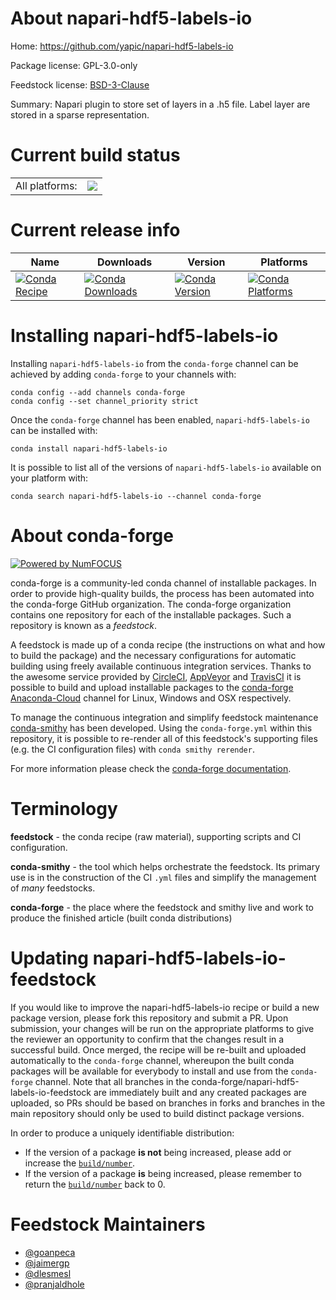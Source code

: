 About napari-hdf5-labels-io
===========================

Home: https://github.com/yapic/napari-hdf5-labels-io

Package license: GPL-3.0-only

Feedstock license: [BSD-3-Clause](https://github.com/conda-forge/napari-hdf5-labels-io-feedstock/blob/master/LICENSE.txt)

Summary: Napari plugin to store set of layers in a .h5 file. Label layer are stored in a sparse representation.

Current build status
====================


<table><tr><td>All platforms:</td>
    <td>
      <a href="https://dev.azure.com/conda-forge/feedstock-builds/_build/latest?definitionId=15523&branchName=master">
        <img src="https://dev.azure.com/conda-forge/feedstock-builds/_apis/build/status/napari-hdf5-labels-io-feedstock?branchName=master">
      </a>
    </td>
  </tr>
</table>

Current release info
====================

| Name | Downloads | Version | Platforms |
| --- | --- | --- | --- |
| [![Conda Recipe](https://img.shields.io/badge/recipe-napari--hdf5--labels--io-green.svg)](https://anaconda.org/conda-forge/napari-hdf5-labels-io) | [![Conda Downloads](https://img.shields.io/conda/dn/conda-forge/napari-hdf5-labels-io.svg)](https://anaconda.org/conda-forge/napari-hdf5-labels-io) | [![Conda Version](https://img.shields.io/conda/vn/conda-forge/napari-hdf5-labels-io.svg)](https://anaconda.org/conda-forge/napari-hdf5-labels-io) | [![Conda Platforms](https://img.shields.io/conda/pn/conda-forge/napari-hdf5-labels-io.svg)](https://anaconda.org/conda-forge/napari-hdf5-labels-io) |

Installing napari-hdf5-labels-io
================================

Installing `napari-hdf5-labels-io` from the `conda-forge` channel can be achieved by adding `conda-forge` to your channels with:

```
conda config --add channels conda-forge
conda config --set channel_priority strict
```

Once the `conda-forge` channel has been enabled, `napari-hdf5-labels-io` can be installed with:

```
conda install napari-hdf5-labels-io
```

It is possible to list all of the versions of `napari-hdf5-labels-io` available on your platform with:

```
conda search napari-hdf5-labels-io --channel conda-forge
```


About conda-forge
=================

[![Powered by
NumFOCUS](https://img.shields.io/badge/powered%20by-NumFOCUS-orange.svg?style=flat&colorA=E1523D&colorB=007D8A)](https://numfocus.org)

conda-forge is a community-led conda channel of installable packages.
In order to provide high-quality builds, the process has been automated into the
conda-forge GitHub organization. The conda-forge organization contains one repository
for each of the installable packages. Such a repository is known as a *feedstock*.

A feedstock is made up of a conda recipe (the instructions on what and how to build
the package) and the necessary configurations for automatic building using freely
available continuous integration services. Thanks to the awesome service provided by
[CircleCI](https://circleci.com/), [AppVeyor](https://www.appveyor.com/)
and [TravisCI](https://travis-ci.com/) it is possible to build and upload installable
packages to the [conda-forge](https://anaconda.org/conda-forge)
[Anaconda-Cloud](https://anaconda.org/) channel for Linux, Windows and OSX respectively.

To manage the continuous integration and simplify feedstock maintenance
[conda-smithy](https://github.com/conda-forge/conda-smithy) has been developed.
Using the ``conda-forge.yml`` within this repository, it is possible to re-render all of
this feedstock's supporting files (e.g. the CI configuration files) with ``conda smithy rerender``.

For more information please check the [conda-forge documentation](https://conda-forge.org/docs/).

Terminology
===========

**feedstock** - the conda recipe (raw material), supporting scripts and CI configuration.

**conda-smithy** - the tool which helps orchestrate the feedstock.
                   Its primary use is in the construction of the CI ``.yml`` files
                   and simplify the management of *many* feedstocks.

**conda-forge** - the place where the feedstock and smithy live and work to
                  produce the finished article (built conda distributions)


Updating napari-hdf5-labels-io-feedstock
========================================

If you would like to improve the napari-hdf5-labels-io recipe or build a new
package version, please fork this repository and submit a PR. Upon submission,
your changes will be run on the appropriate platforms to give the reviewer an
opportunity to confirm that the changes result in a successful build. Once
merged, the recipe will be re-built and uploaded automatically to the
`conda-forge` channel, whereupon the built conda packages will be available for
everybody to install and use from the `conda-forge` channel.
Note that all branches in the conda-forge/napari-hdf5-labels-io-feedstock are
immediately built and any created packages are uploaded, so PRs should be based
on branches in forks and branches in the main repository should only be used to
build distinct package versions.

In order to produce a uniquely identifiable distribution:
 * If the version of a package **is not** being increased, please add or increase
   the [``build/number``](https://docs.conda.io/projects/conda-build/en/latest/resources/define-metadata.html#build-number-and-string).
 * If the version of a package **is** being increased, please remember to return
   the [``build/number``](https://docs.conda.io/projects/conda-build/en/latest/resources/define-metadata.html#build-number-and-string)
   back to 0.

Feedstock Maintainers
=====================

* [@goanpeca](https://github.com/goanpeca/)
* [@jaimergp](https://github.com/jaimergp/)
* [@dlesmesl](https://github.com/dlesmesl/)
* [@pranjaldhole](https://github.com/pranjaldhole/)

